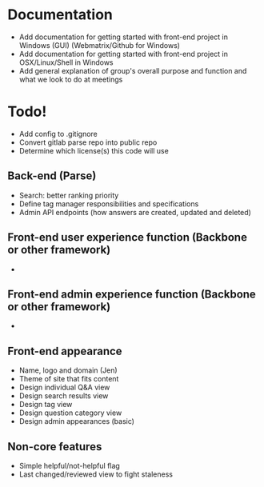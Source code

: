 # Documentation
+ Add documentation for getting started with front-end project in Windows (GUI) (Webmatrix/Github for Windows)
+ Add documentation for getting started with front-end project in OSX/Linux/Shell in Windows
+ Add general explanation of group's overall purpose and function and what we look to do at meetings

# Todo!
+ Add config to .gitignore
+ Convert gitlab parse repo into public repo
+ Determine which license(s) this code will use

## Back-end (Parse)
+ Search: better ranking priority
+ Define tag manager responsibilities and specifications
+ Admin API endpoints (how answers are created, updated and deleted)

## Front-end user experience function (Backbone or other framework)
+ 

## Front-end admin experience function (Backbone or other framework)
+ 

## Front-end appearance
+ Name, logo and domain (Jen)
+ Theme of site that fits content
+ Design individual Q&A view
+ Design search results view
+ Design tag view
+ Design question category view
+ Design admin appearances (basic)

## Non-core features
+ Simple helpful/not-helpful flag
+ Last changed/reviewed view to fight staleness
